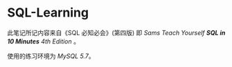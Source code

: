 # SQL-Learning

此笔记所记内容来自《SQL 必知必会》(第四版) 即 *Sams Teach Yourself **SQL in 10 Minutes** 4th Edition* 。

使用的练习环境为 *MySQL 5.7*。